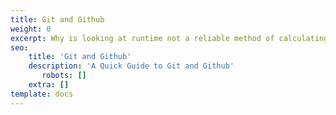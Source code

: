 ```yaml
---
title: Git and Github
weight: 0
excerpt: Why is looking at runtime not a reliable method of calculating time complexity?
seo:
    title: 'Git and Github'
    description: 'A Quick Guide to Git and Github'
       robots: []
    extra: []
template: docs
---
```


